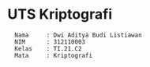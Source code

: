 # UTS Kriptografi

      Nama     : Dwi Aditya Budi Listiawan
      NIM      : 312110003
      Kelas    : TI.21.C2
      Mata     : Kriptografi
